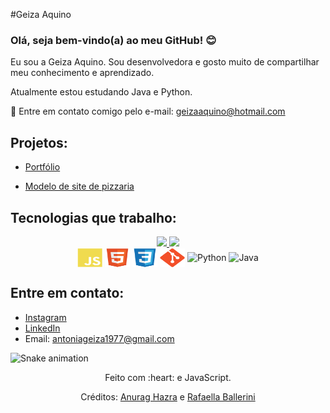 #Geiza Aquino

### Olá, seja bem-vindo(a) ao meu GitHub! 😊

Eu sou a Geiza Aquino. Sou desenvolvedora e gosto muito de compartilhar meu conhecimento e aprendizado.

Atualmente estou estudando Java e Python.

📧 Entre em contato comigo pelo e-mail: geizaaquino@hotmail.com

## Projetos:

- [Portfólio](https://portifolio-antonia.geizaaquino.repl.co/)

- [Modelo de site de pizzaria](https://projetomodelopizzaria.netlify.app/#)

## Tecnologias que trabalho:
<div align="center">
  <a href="https://github.com/geizaaquino/">
    <img height="150em" src="https://github-readme-stats.vercel.app/api?username=geizaaquino&count_private=true&include_all_commits=true&show_icons=true&theme=dracula&hide_border=false&show_owner=true"/>
    <img height="150em" src="https://github-readme-stats.vercel.app/api/top-langs/?username=geizaaquino&theme=dracula&hide_border=false&layout=compact&langs_count=8&exclude_repo=github-readme-stats"/>
  </a>
</div>


<div align="center">
  <img align="center" alt="JavaScript" height="30" width="40" src="https://raw.githubusercontent.com/devicons/devicon/master/icons/javascript/javascript-plain.svg">
  <img align="center" alt="HTML5" height="30" width="40" src="https://raw.githubusercontent.com/devicons/devicon/master/icons/html5/html5-original.svg">
  <img align="center" alt="CSS3" height="30" width="40" src="https://raw.githubusercontent.com/devicons/devicon/master/icons/css3/css3-original.svg">
  <img align="center" alt="Git" height="30" width="40" src="https://raw.githubusercontent.com/devicons/devicon/master/icons/git/git-original.svg">
  <img align="center" alt="Python" height="40" width="45" src="https://cdn.jsdelivr.net/gh/devicons/devicon/icons/python/python-original-wordmark.svg" />
  <img align="center" alt="Java" height="45" width="55" src="https://cdn.jsdelivr.net/gh/devicons/devicon/icons/java/java-original-wordmark.svg" />
</div>

## Entre em contato:

- [Instagram](https://www.instagram.com/geizaaquino1977/)
- [LinkedIn](https://www.linkedin.com/in/geiza-aquino-91a9aa8a/)
- Email: antoniageiza1977@gmail.com

![Snake animation](https://github.com/danielbped/danielbped/blob/output/github-contribution-grid-snake.svg)


<div align="center">
  <p>Feito com :heart: e JavaScript.</p>
  <p>Créditos: <a href="https://github.com/anuraghazra/github-readme-stats">Anurag Hazra</a> e <a href="https://github.com/rafaballerini">Rafaella Ballerini</a></p>
</div>
